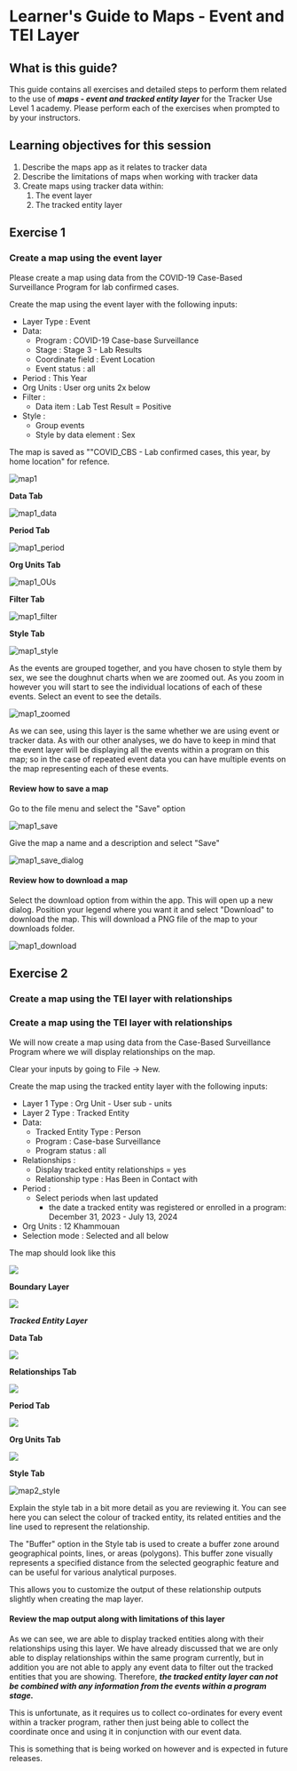 # Learner's Guide to Maps - Event and TEI Layer

## What is this guide?

This guide contains all exercises and detailed steps to perform them related to the use of ***maps - event and tracked entity layer*** for the Tracker Use Level 1 academy. Please perform each of the exercises when prompted to by your instructors.

## Learning objectives for this session

1. Describe the maps app as it relates to tracker data
2. Describe the limitations of maps when working with tracker data
3. Create maps using tracker data within:
   1. The event layer
   2. The tracked entity layer

## Exercise 1

### Create a map using the event layer

Please create a map using data from the COVID-19 Case-Based Surveillance Program for lab confirmed cases.

Create the map using the event layer with the following inputs:

- Layer Type : Event 
- Data:
  - Program : COVID-19 Case-base Surveillance
  - Stage : Stage 3 - Lab Results
  - Coordinate field : Event Location
  - Event status : all
- Period : This Year
- Org Units : User org units 2x below
- Filter :
  - Data item : Lab Test Result = Positive
- Style :
  - Group events
  - Style by data element : Sex

The map is saved as ""COVID_CBS - Lab confirmed cases, this year, by home location" for refence.

![map1](resources/images/maps/map1.png)

**Data Tab**

![map1_data](resources/images/maps/map1_data.png)

**Period Tab**

![map1_period](resources/images/maps/map1_period.png)

**Org Units Tab**

![map1_OUs](resources/images/maps/map1_OUs.png)

**Filter Tab**

![map1_filter](resources/images/maps/map1_filter.png)

**Style Tab**

![map1_style](resources/images/maps/map1_style.png)

As the events are grouped together, and you have chosen to style them by sex, we see the doughnut charts when we are zoomed out. As you zoom in however you will start to see the individual locations of each of these events. Select an event to see the details. 

![map1_zoomed](resources/images/maps/map1_zoomed.png)

As we can see, using this layer is the same whether we are using event or tracker data. As with our other analyses, we do have to keep in mind that the event layer will be displaying all the events within a program on this map; so in the case of repeated event data you can have multiple events on the map representing each of these events.

#### Review how to save a map

Go to the file menu and select the "Save" option

![map1_save](resources/images/maps/map1_save.png)

Give the map a name and a description and select "Save"

![map1_save_dialog](resources/images/maps/map1_save_dialog.png)

#### Review how to download a map

Select the download option from within the app. This will open up a new dialog. Position your legend where you want it and select "Download" to download the map. This will download a PNG file of the map to your downloads folder.

![map1_download](resources/images/maps/map1_download.png)

## Exercise 2

### Create a map using the TEI layer with relationships

### Create a map using the TEI layer with relationships

We will now create a map using data from the Case-Based Surveillance Program where we will display relationships on the map.

Clear your inputs by going to File -> New.

Create the map using the tracked entity layer with the following inputs:

- Layer 1 Type : Org Unit - User sub - units
- Layer 2 Type : Tracked Entity
- Data:
  - Tracked Entity Type : Person
  - Program : Case-base Surveillance
  - Program status : all
- Relationships : 
  - Display tracked entity relationships = yes
  - Relationship type : Has Been in Contact with
- Period :
  - Select periods when last updated
    - the date a tracked entity was registered or enrolled in a program: December 31, 2023 - July 13, 2024
- Org Units : 12 Khammouan
- Selection mode : Selected and all below

The map should look like this

![](resources/images/maps/contactsnew1.png)

**Boundary Layer**

![](resources/images/maps/mapboundarytei.png)

***Tracked Entity Layer***

**Data Tab**

![](resources/images/maps/mapteidata.png)

**Relationships Tab**

![](resources/images/maps/mapteirelationship.png)

**Period Tab**

![](resources/images/maps/mapteiperiod.png)

**Org Units Tab**

![](resources/images/maps/mapteiou.png)

**Style Tab**

![map2_style](resources/images/maps/mapteistyle.png)

Explain the style tab in a bit more detail as you are reviewing it. You can see here you can select the colour of tracked entity, its related entities and the line used to represent the relationship.

The "Buffer" option in the Style tab is used to create a buffer zone around geographical points, lines, or areas (polygons). This buffer zone visually represents a specified distance from the selected geographic feature and can be useful for various analytical purposes.

This allows you to customize the output of these relationship outputs slightly when creating the map layer.

#### Review the map output along with limitations of this layer

As we can see, we are able to display tracked entities along with their relationships using this layer. We have already discussed that we are only able to display relationships within the same program currently, but in addition you are not able to apply any event data to filter out the tracked entities that you are showing. Therefore, ***the tracked entity layer can not be combined with any information from the events within a program stage.***

This is unfortunate, as it requires us to collect co-ordinates for every event within a tracker program, rather then just being able to collect the coordinate once and using it in conjunction with our event data.

This is something that is being worked on however and is expected in future releases.